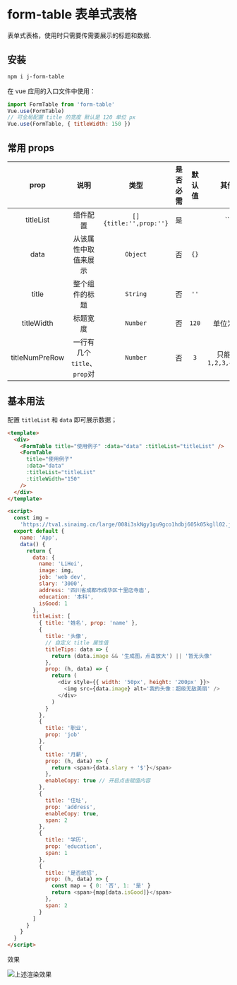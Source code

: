 # form-table 表单式表格

表单式表格，使用时只需要传需要展示的标题和数据.

## 安装

```bash
npm i j-form-table
```

在 vue 应用的入口文件中使用：

```js
import FormTable from 'form-table'
Vue.use(FormTable)
// 可全局配置 title 的宽度 默认是 120 单位 px
Vue.use(FormTable, { titleWidth: 150 })
```

## 常用 props

|      prop      |            说明             |          类型          | 是否必需 | 默认值 |        其他         |
| :------------: | :-------------------------: | :--------------------: | :------: | :----: | :-----------------: |
|   titleList    |          组件配置           | `[]{title:'',prop:''}` |    是    |        |         ``          |
|      data      |    从该属性中取值来展示     |        `Object`        |    否    |  `{}`  |                     |
|     title      |       整个组件的标题        |        `String`        |    否    |  `''`  |                     |
|   titleWidth   |          标题宽度           |        `Number`        |    否    | `120`  |     单位为`px`      |
| titleNumPreRow | 一行有几个`title`、`prop`对 |        `Number`        |    否    |  `3`   | 只能是`1,2,3,4,5,6` |

## 基本用法

配置 `titleList` 和 `data` 即可展示数据；

```html
<template>
  <div>
    <FormTable title="使用例子" :data="data" :titleList="titleList" />
    <FormTable
      title="使用例子"
      :data="data"
      :titleList="titleList"
      :titleWidth="150"
    />
  </div>
</template>

<script>
  const img =
    'https://tva1.sinaimg.cn/large/008i3skNgy1gu9gco1hdbj605k05kgll02.jpg'
  export default {
    name: 'App',
    data() {
      return {
        data: {
          name: 'LiHei',
          image: img,
          job: 'web dev',
          slary: '3000',
          address: '四川省成都市成华区十里店寺庙',
          education: '本科',
          isGood: 1
        },
        titleList: [
          { title: '姓名', prop: 'name' },
          {
            title: '头像',
            // 自定义 title 属性值
            titleTips: data => {
              return (data.image && '生成图，点击放大') || '暂无头像'
            },
            prop: (h, data) => {
              return (
                <div style={{ width: '50px', height: '200px' }}>
                  <img src={data.image} alt='我的头像：超级无敌美丽' />
                </div>
              )
            }
          },
          {
            title: '职业',
            prop: 'job'
          },
          {
            title: '月薪',
            prop: (h, data) => {
              return <span>{data.slary + '$'}</span>
            },
            enableCopy: true // 开启点击赋值内容
          },
          {
            title: '住址',
            prop: 'address',
            enableCopy: true,
            span: 2
          },
          {
            title: '学历',
            prop: 'education',
            span: 1
          },
          {
            title: '是否统招',
            prop: (h, data) => {
              const map = { 0: '否', 1: '是' }
              return <span>{map[data.isGood]}</span>
            },
            span: 2
          }
        ]
      }
    }
  }
</script>
```

效果

![上述渲染效果](https://tva1.sinaimg.cn/large/008i3skNgy1gu9i87hguhj61da0j70u702.jpg)
